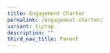 ```yaml
---
title: Engagement Charter
permalink: /engagement-charter/
variant: tiptap
description: ""
third_nav_title: Parent
---
```

